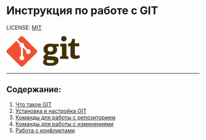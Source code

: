 # Инструкция по работе с GIT

LICENSE: [MIT](License.md)

![](/photo/192px-Git-logo.svg.png)

----
## Содержание:
1. [Что такое GIT](/GIT.md)
2. [Установка и настройка GIT](Install%20GIT.md) 
3. [Команды для работы с репозиторием](/Repoz.md)
4. [Команды для работы с изминениями](update.md)
5. [Работа с конфликтами](/Conflict.md)
